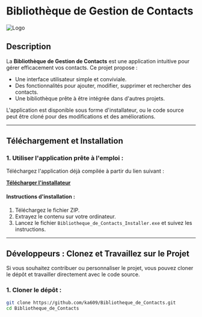 # Bibliothèque de Gestion de Contacts

![Logo](https://via.placeholder.com/150) <!-- Remplacez ce lien par un logo si disponible -->

## Description

La **Bibliothèque de Gestion de Contacts** est une application intuitive pour gérer efficacement vos contacts. Ce projet propose :
- Une interface utilisateur simple et conviviale.
- Des fonctionnalités pour ajouter, modifier, supprimer et rechercher des contacts.
- Une bibliothèque prête à être intégrée dans d'autres projets.

L'application est disponible sous forme d'installateur, ou le code source peut être cloné pour des modifications et des améliorations.

---

## Téléchargement et Installation

### **1. Utiliser l'application prête à l'emploi :**
Téléchargez l'application déjà compilée à partir du lien suivant :

[**Télécharger l'installateur**](https://github.com/ka609/Bibliotheque_de_Contacts/releases/download/v1.0.0/Bibliotheque_de_Contacts_Installer.zip)

#### **Instructions d'installation :**
1. Téléchargez le fichier ZIP.
2. Extrayez le contenu sur votre ordinateur.
3. Lancez le fichier `Bibliotheque_de_Contacts_Installer.exe` et suivez les instructions.

---

## Développeurs : Clonez et Travaillez sur le Projet

Si vous souhaitez contribuer ou personnaliser le projet, vous pouvez cloner le dépôt et travailler directement avec le code source.

### **1. Cloner le dépôt :**
```bash
git clone https://github.com/ka609/Bibliotheque_de_Contacts.git
cd Bibliotheque_de_Contacts
